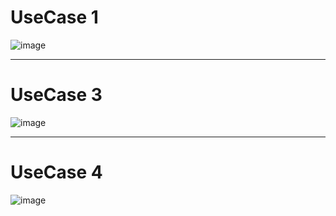 # UseCase 1

![image](https://user-images.githubusercontent.com/49024958/114794360-4b299080-9dc7-11eb-989c-4e110547c865.png)

<hr>

# UseCase 3

![image](https://user-images.githubusercontent.com/55435898/114750235-ba36c300-9d8e-11eb-8297-ddc0b5d68896.png)

<hr>

# UseCase 4
![image](https://user-images.githubusercontent.com/55435898/114750331-d89cbe80-9d8e-11eb-934d-eeb3aacbc418.png)
